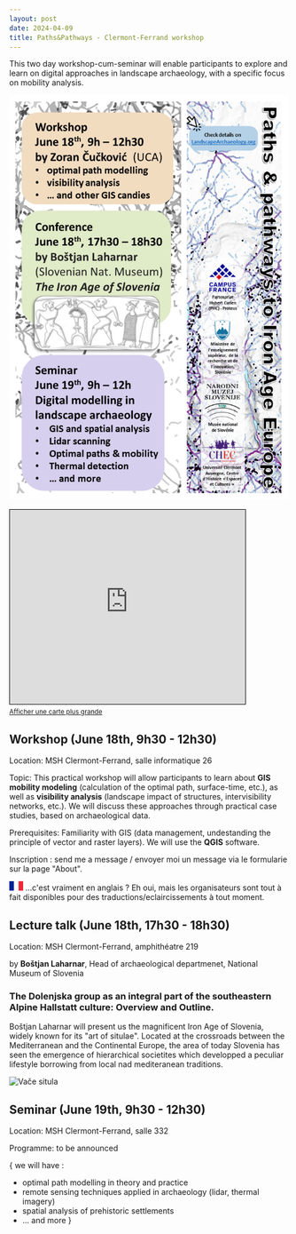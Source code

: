 ```yaml
---
layout: post
date: 2024-04-09
title: Paths&Pathways - Clermont-Ferrand workshop
---
```

This two day workshop-cum-seminar will enable participants to explore and learn on digital approaches in landscape archaeology, with a specific focus on mobility analysis. 

![2024-04-proteus-cfd.png](/figures/2024-04-proteus-cfd.png)

<iframe width="425" height="350" src="https://www.openstreetmap.org/export/embed.html?bbox=3.0866110324859624%2C45.76974009122568%2C3.0901515483856206%2C45.77142018603985&amp;layer=mapnik" style="border: 1px solid black"></iframe><br/><small><a href="https://www.openstreetmap.org/#map=19/45.77058/3.08838">Afficher une carte plus grande</a></small>

## Workshop (June 18th, 9h30 - 12h30) 

Location: MSH Clermont-Ferrand, salle informatique 26

Topic: This practical workshop will allow participants to learn about **GIS mobility modeling** (calculation of the optimal path, surface-time, etc.), as well as **visibility analysis** (landscape impact of structures, intervisibility networks, etc.). We will discuss these approaches through practical case studies, based on archaeological data.

Prerequisites: Familiarity with GIS (data management, undestanding the principle of vector and raster layers). We will use the **QGIS** software.

Inscription : send me a message / envoyer moi un message via le formularie sur la page "About".

![ FR ](/img/fr_flag.png) ...c'est vraiment en anglais ? Eh oui, mais les organisateurs sont tout à fait disponibles pour des traductions/eclaircissements à tout moment.  

## Lecture talk (June 18th, 17h30 - 18h30) 

Location: MSH Clermont-Ferrand, amphithéatre 219

by **Boštjan Laharnar**, Head of archaeological departmenet, National Museum of Slovenia

### The Dolenjska group as an integral part of the southeastern Alpine Hallstatt culture: Overview and Outline.

Boštjan Laharnar will present us the magnificent Iron Age of Slovenia, widely known for its "art of situlae". Located at the crossroads between the Mediterranean and the Continental Europe, the area of today Slovenia has seen the emergence of hierarchical societites which developped a peculiar lifestyle borrowing from local nad mediteranean traditions. 

![Vače situla](https://www.nms.si/en/imagelib/source/default/Zbirka/Znameniti-predmeti/07situla/Plasc-situle.jpg)


## Seminar (June 19th, 9h30 - 12h30)

Location: MSH Clermont-Ferrand, salle 332

Programme: to be announced

{ we will have : 
- optimal path modelling in theory and practice
- remote sensing techniques applied in archaeology (lidar, thermal imagery)
- spatial analysis of prehistoric settlements
- ... and more }



